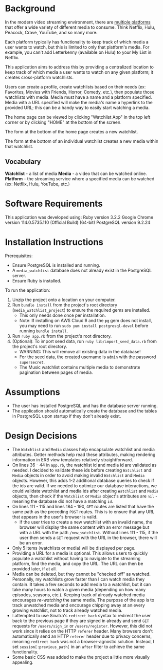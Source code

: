 # Background

In the modern video streaming environment, there are [multiple platforms](https://en.wikipedia.org/wiki/List_of_streaming_media_services) that offer a wide variety of different media to consume.  Think Netflix, Hulu, Peacock, Crave, YouTube, and so many more.

Each platform typically has functionality to keep track of which media a user wants to watch, but this is limited to only that platform's media. For example, you can't add Letterkenny (available on Hulu) to your My List in Netflix. 

This application aims to address this by providing a centralized location to keep track of which media a user wants to watch on any given platform; it creates cross-platform watchlists.

Users can create a profile, create watchlists based on their needs (ex: Favorites, Movies with Friends, Horror, Comedy, etc.), then populate those watchlists with media. Media must have a name and a platform specified. Media with a URL specified will make the media's name a hyperlink to the provided URL; this can be a handy way to easily start watching a media.

The home page can be viewed by clicking "Watchlist App" in the top left corner or by clicking "HOME" at the bottom of the screen.

The form at the bottom of the home page creates a new watchlist.

The form at the bottom of an individual watchlist creates a new media within that watchlist.

## Vocabulary

**Watchlist** - a list of media
**Media** - a video that can be watched online.
**Platform** - the streaming service where a specified media can be watched (ex: Netflix, Hulu, YouTube, etc.)

# Software Requirements

This application was developed using:
Ruby version 3.2.2
Google Chrome version 114.0.5735.110 (Official Build) (64-bit)
PostgreSQL version 9.2.24

# Installation Instructions

Prerequisites:
- Ensure PostgreSQL is installed and running.
- A `media_watchlist` database does not already exist in the PostgreSQL server.
- Ensure Ruby is installed.

To run the application:
1. Unzip the project onto a location on your computer.
2. Run `bundle install` from the project's root directory (`media_watchlist_project`) to ensure the required gems are installed.
	- This only needs done once per installation.
	- Note: If installing on AWS Cloud 9 and the `pg` gem does not install, you may need to run `sudo yum install postgresql-devel` before running `bundle install`.
3. Run `ruby app.rb` from the project's root directory.
4. (Optional): To import seed data, run `ruby lib/import_seed_data.rb` from the project's root directory.
	- WARNING: This will remove all existing data in the database!
	- For the seed data, the created username is `admin` with the password `supersecret`.
	- The Music watchlist contains multiple media to demonstrate pagination between pages of media.

# Assumptions

- The user has installed PostgreSQL and has the database server running.
- The application should automatically create the database and the tables in PostgreSQL upon startup if they don't already exist.

# Design Decisions

- The `Watchlist` and `Media` classes help encapsulate watchlist and media attributes. Getter methods help read these attributes, making rendering information in ERB view templates relatively straightforward.
- On lines 36 - 44 in `app.rb`, the watchlist id and media id are validated as needed. I decided to validate these ids before creating `Watchlist` and `Media` objects in order to avoid making invalid `Watchlist` and `Media` objects. However, this adds 1-2 additional database queries to check if the ids are valid. If we needed to optimize our database interactions, we could validate watchlist and media ids after creating `Watchlist` and `Media` objects, then check if the `Watchlist` or `Media` object's attributes are `nil` - meaning the database did not have a matching `id`.
- On lines 111 - 115 and lines 184 - 190, `GET` routes are listed that have the same path as the preceding `POST` routes. This is to ensure that any URL that appears in the user's browser is valid. 
	- If the user tries to create a new watchlist with an invalid name, the browser will display the same content with an error message but with a URL with the path `/new_watchlist`. Without lines 111 - 115, if the user then sends a `GET` request with the URL in the browser, there will be an error.
- Only 5 items (watchlists or media) will be displayed per page.
- Providing a URL for a media is optional. This allows users to quickly populate a watchlist without having to navigate to the streaming platform, find the media, and copy the URL. The URL can then be provided later, if at all.
- Media can be deleted, but they cannot be "checked off" as watched. Personally, my watchlists grow faster than I can watch media they contain. It takes a few seconds to add media to a watchlist, but it can take many hours to watch a given media (depending on how many episodes, seasons, etc.). Keeping track of already watched media encourages *re-watching* the same media. The purpose of the app is to track unwatched media and encourage chipping away at an every growing watchlist, not to track already watched media.
- I attempted to use Sinatra's `redirect back` syntax to redirect the user back to the previous page if they are signed in already and send `GET` requests for `/users/sign_in` or `/users/register`. However, this did not work since it relies on the HTTP `referer` header. Many browsers don't automatically send an HTTP `referer` header due to privacy concerns, meaning `redirect back` was not a browser-agnostic solution. Instead, I set `session[:previous_path]` in an `after` filter to achieve the same functionality.
- Some basic CSS was added to make the project a little more visually appealing.